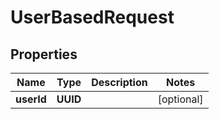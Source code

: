

# UserBasedRequest


## Properties

Name | Type | Description | Notes
------------ | ------------- | ------------- | -------------
**userId** | **UUID** |  |  [optional]



